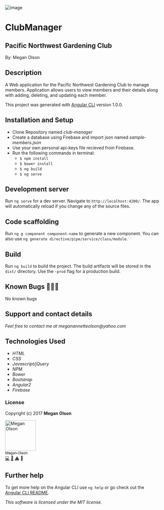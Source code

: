 ![image]('https://raw.githubusercontent.com/MegOlson/club-manager/master/Screen%20Shot%20.png')

# ClubManager
## Pacific Northwest Gardening Club

By: Megan Olson

## Description

A Web application for the Pacific Northwest Gardening Club to manage members. Application allows users to view members and their details along with adding, deleting, and updating each member.

This project was generated with [Angular CLI](https://github.com/angular/angular-cli) version 1.0.0.

## Installation and Setup

* Clone Repository named _club-manager_
* Create a database using Firebase and import json named _sample-members.json_
* Use your own personal api-keys file recieved from Firebase.
* Run the following commands in terminal:
  * `$ npm install`
  * `$ bower install`
  * `$ ng build`
  * `$ ng serve`

## Development server

Run `ng serve` for a dev server. Navigate to `http://localhost:4200/`. The app will automatically reload if you change any of the source files.

## Code scaffolding

Run `ng g component component-name` to generate a new component. You can also use `ng generate directive/pipe/service/class/module`.

## Build

Run `ng build` to build the project. The build artifacts will be stored in the `dist/` directory. Use the `-prod` flag for a production build.

## Known Bugs 🐛🐛🐛

No known bugs

## Support and contact details

_Feel free to contact me at meganannetteolson@yahoo.com_

## Technologies Used

* _HTML_
* _CSS_
* _Javascript/jQuery_
* _NPM_
* _Bower_
* _Bootstrap_
* _Angular2_
* _Firebase_

### License

Copyright (c) 2017 **Megan Olson**

<img src="https://avatars.githubusercontent.com/MegOlson?s=100" width="100" alt="Megan Olson" /><br />[<sub>Megan Olson</sub>](https://github.com/MegOlson)<br />[💻](https://github.com/club-manager/commits?author=MegOlson) [📖](https://github.com/club-manager/commits?author=MegOlson) [⚠️](https://github.com/club-manager/commits?author=MegOlson) 🎨

## Further help

To get more help on the Angular CLI use `ng help` or go check out the [Angular CLI README](https://github.com/angular/angular-cli/blob/master/README.md).

*This software is licensed under the MIT license.*
